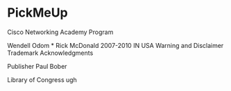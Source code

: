 # PickMeUp

Cisco Networking Academy Program

Wendell Odom * Rick McDonald  2007-2010 IN USA 
Warning and Disclaimer
Trademark Acknowledgments 


Publisher 
Paul Bober

Library of Congress ugh 
